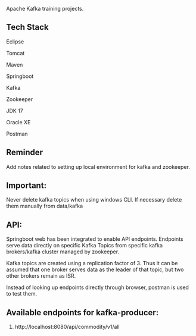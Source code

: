 Apache Kafka training projects.

Tech Stack
----------

Eclipse

Tomcat

Maven

Springboot

Kafka

Zookeeper

JDK 17

Oracle XE

Postman


Reminder
--------

Add notes related to setting up local environment for kafka and zookeeper.


Important:
----------
Never delete kafka topics when using windows CLI. If necessary delete them manually from data/kafka


API:
----

Springboot web has been integrated to enable API endpoints. Endpoints serve data directly on specific Kafka Topics from specific kafka brokers/kafka cluster managed by zookeeper.

Kafka topics are created using a replication factor of 3. Thus it can be assumed that one broker serves data as the leader of that topic, but two other brokers remain as ISR.

Instead of looking up endpoints directly through browser, postman is used to test them.

Available endpoints for kafka-producer:
---------------------------------------

1. http://localhost:8080/api/commodity/v1/all